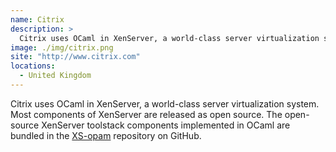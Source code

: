 ```yaml
---
name: Citrix
description: > 
  Citrix uses OCaml in XenServer, a world-class server virtualization system.
image: ./img/citrix.png
site: "http://www.citrix.com"
locations: 
  - United Kingdom
---
```


Citrix uses OCaml in XenServer, a world-class server virtualization system. Most components of XenServer are released as open source. The open-source XenServer toolstack components implemented in OCaml are bundled in the [XS-opam](https://github.com/xapi-project/xs-opam) repository on GitHub.

